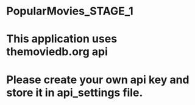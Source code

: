 # PopularMovies_STAGE_1

# This application uses themoviedb.org api 

# Please create your own api key and store it in api_settings file.
